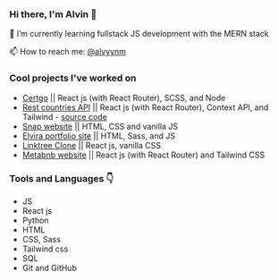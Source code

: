 ### Hi there, I'm Alvin 👋

🌱 I’m currently learning fullstack JS development with the MERN stack

📫 How to reach me: [@alvyynm](https://twitter.com/alvyynm)

### Cool projects I've worked on

- [Certgo](https://certgo.app) || React js (with React Router), SCSS, and Node
- [Rest countries API](https://comforting-sunflower-2202ca.netlify.app/) || React js (with React Router), Context API, and Tailwind - [source code](https://github.com/alvyynm/frontendmentor-challenges/tree/main/12-rest-countries-api)
- [Snap website](https://alvyynm.github.io/snap-website/) || HTML, CSS and vanilla JS
- [Elvira portfolio site](https://whimsical-bunny-f4ba8c.netlify.app) || HTML, Sass, and JS
- [Linktree Clone](https://timely-lokum-ac4488.netlify.app/) || React js, vanilla CSS
- [Metabnb website](https://sweet-eclair-8b9ab0.netlify.app/) || React js (with React Router) and Tailwind CSS

### Tools and Languages 👇
- JS
- React js
- Python
- HTML
- CSS, Sass
- Tailwind css
- SQL
- Git and GitHub

<!--
**alvyynm/alvyynm** is a ✨ _special_ ✨ repository because its `README.md` (this file) appears on your GitHub profile.

Here are some ideas to get you started:

- 🔭 I’m currently working on ...
- 🌱 I’m currently learning Frontend development
- 👯 I’m looking to collaborate on ...
- 🤔 I’m looking for help with ...
- 💬 Ask me about ...
- 📫 How to reach me: ...
- 😄 Pronouns: ...
- ⚡ Fun fact: ...
-->
